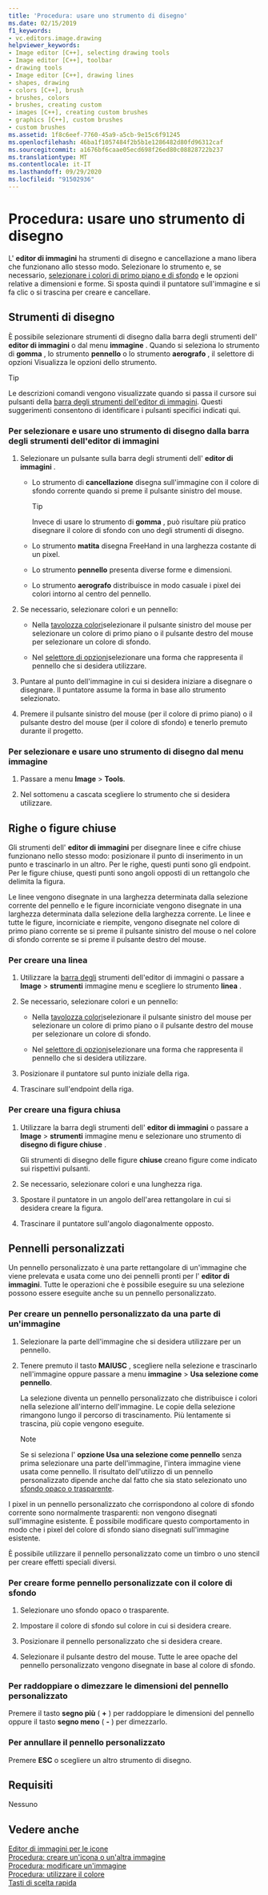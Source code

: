 ```yaml
---
title: 'Procedura: usare uno strumento di disegno'
ms.date: 02/15/2019
f1_keywords:
- vc.editors.image.drawing
helpviewer_keywords:
- Image editor [C++], selecting drawing tools
- Image editor [C++], toolbar
- drawing tools
- Image editor [C++], drawing lines
- shapes, drawing
- colors [C++], brush
- brushes, colors
- brushes, creating custom
- images [C++], creating custom brushes
- graphics [C++], custom brushes
- custom brushes
ms.assetid: 1f8c6eef-7760-45a9-a5cb-9e15c6f91245
ms.openlocfilehash: 46ba1f1057484f2b5b1e1286482d80fd96312caf
ms.sourcegitcommit: a1676bf6caae05ecd698f26ed80c08828722b237
ms.translationtype: MT
ms.contentlocale: it-IT
ms.lasthandoff: 09/29/2020
ms.locfileid: "91502936"
---
```

# <a name="how-to-use-a-drawing-tool"></a>Procedura: usare uno strumento di disegno

L' **editor di immagini** ha strumenti di disegno e cancellazione a mano libera che funzionano allo stesso modo. Selezionare lo strumento e, se necessario, [selezionare i colori di primo piano e di sfondo](./image-editor-for-icons.md) e le opzioni relative a dimensioni e forme. Si sposta quindi il puntatore sull'immagine e si fa clic o si trascina per creare e cancellare.

## <a name="drawing-tools"></a>Strumenti di disegno

È possibile selezionare strumenti di disegno dalla barra degli strumenti dell' **editor di immagini** o dal menu **immagine** . Quando si seleziona lo strumento di **gomma** , lo strumento **pennello** o lo strumento **aerografo** , il selettore di opzioni Visualizza le opzioni dello strumento.

> [!TIP]
> Le descrizioni comandi vengono visualizzate quando si passa il cursore sui pulsanti della [barra degli strumenti dell'editor di immagini](./image-editor-for-icons.md). Questi suggerimenti consentono di identificare i pulsanti specifici indicati qui.

### <a name="to-select-and-use-a-drawing-tool-from-the-image-editor-toolbar"></a>Per selezionare e usare uno strumento di disegno dalla barra degli strumenti dell'editor di immagini

1. Selezionare un pulsante sulla barra degli strumenti dell' **editor di immagini** .

   - Lo strumento di **cancellazione** disegna sull'immagine con il colore di sfondo corrente quando si preme il pulsante sinistro del mouse.

      > [!TIP]
      > Invece di usare lo strumento di **gomma** , può risultare più pratico disegnare il colore di sfondo con uno degli strumenti di disegno.

   - Lo strumento **matita** disegna FreeHand in una larghezza costante di un pixel.

   - Lo strumento **pennello** presenta diverse forme e dimensioni.

   - Lo strumento **aerografo** distribuisce in modo casuale i pixel dei colori intorno al centro del pennello.

1. Se necessario, selezionare colori e un pennello:

   - Nella [tavolozza colori](./image-editor-for-icons.md)selezionare il pulsante sinistro del mouse per selezionare un colore di primo piano o il pulsante destro del mouse per selezionare un colore di sfondo.

   - Nel [selettore di opzioni](./image-editor-for-icons.md)selezionare una forma che rappresenta il pennello che si desidera utilizzare.

1. Puntare al punto dell'immagine in cui si desidera iniziare a disegnare o disegnare. Il puntatore assume la forma in base allo strumento selezionato.

1. Premere il pulsante sinistro del mouse (per il colore di primo piano) o il pulsante destro del mouse (per il colore di sfondo) e tenerlo premuto durante il progetto.

### <a name="to-select-and-use-a-drawing-tool-from-the-image-menu"></a>Per selezionare e usare uno strumento di disegno dal menu immagine

1. Passare a menu **Image**  >  **Tools**.

1. Nel sottomenu a cascata scegliere lo strumento che si desidera utilizzare.

## <a name="lines-or-closed-figures"></a>Righe o figure chiuse

Gli strumenti dell' **editor di immagini** per disegnare linee e cifre chiuse funzionano nello stesso modo: posizionare il punto di inserimento in un punto e trascinarlo in un altro. Per le righe, questi punti sono gli endpoint. Per le figure chiuse, questi punti sono angoli opposti di un rettangolo che delimita la figura.

Le linee vengono disegnate in una larghezza determinata dalla selezione corrente del pennello e le figure incorniciate vengono disegnate in una larghezza determinata dalla selezione della larghezza corrente. Le linee e tutte le figure, incorniciate e riempite, vengono disegnate nel colore di primo piano corrente se si preme il pulsante sinistro del mouse o nel colore di sfondo corrente se si preme il pulsante destro del mouse.

### <a name="to-draw-a-line"></a>Per creare una linea

1. Utilizzare la [barra degli](./image-editor-for-icons.md) strumenti dell'editor di immagini o passare a **Image** >  **strumenti** immagine menu e scegliere lo strumento **linea** .

1. Se necessario, selezionare colori e un pennello:

   - Nella [tavolozza colori](./image-editor-for-icons.md)selezionare il pulsante sinistro del mouse per selezionare un colore di primo piano o il pulsante destro del mouse per selezionare un colore di sfondo.

   - Nel [selettore di opzioni](./image-editor-for-icons.md)selezionare una forma che rappresenta il pennello che si desidera utilizzare.

1. Posizionare il puntatore sul punto iniziale della riga.

1. Trascinare sull'endpoint della riga.

### <a name="to-draw-a-closed-figure"></a>Per creare una figura chiusa

1. Utilizzare la barra degli strumenti dell' **editor di immagini** o passare a **Image**  >  **strumenti** immagine menu e selezionare uno strumento di **disegno di figure chiuse** .

   Gli strumenti di disegno delle figure **chiuse** creano figure come indicato sui rispettivi pulsanti.

1. Se necessario, selezionare colori e una lunghezza riga.

1. Spostare il puntatore in un angolo dell'area rettangolare in cui si desidera creare la figura.

1. Trascinare il puntatore sull'angolo diagonalmente opposto.

## <a name="custom-brushes"></a>Pennelli personalizzati

Un pennello personalizzato è una parte rettangolare di un'immagine che viene prelevata e usata come uno dei pennelli pronti per l' **editor di immagini**. Tutte le operazioni che è possibile eseguire su una selezione possono essere eseguite anche su un pennello personalizzato.

### <a name="to-create-a-custom-brush-from-a-portion-of-an-image"></a>Per creare un pennello personalizzato da una parte di un'immagine

1. Selezionare la parte dell'immagine che si desidera utilizzare per un pennello.

1. Tenere premuto il tasto **MAIUSC** , scegliere nella selezione e trascinarlo nell'immagine oppure passare a menu **immagine**  >  **Usa selezione come pennello**.

   La selezione diventa un pennello personalizzato che distribuisce i colori nella selezione all'interno dell'immagine. Le copie della selezione rimangono lungo il percorso di trascinamento. Più lentamente si trascina, più copie vengono eseguite.

   > [!NOTE]
   > Se si seleziona l' **opzione Usa una selezione come pennello** senza prima selezionare una parte dell'immagine, l'intera immagine viene usata come pennello. Il risultato dell'utilizzo di un pennello personalizzato dipende anche dal fatto che sia stato selezionato uno [sfondo opaco o trasparente](./image-editor-for-icons.md).

I pixel in un pennello personalizzato che corrispondono al colore di sfondo corrente sono normalmente trasparenti: non vengono disegnati sull'immagine esistente. È possibile modificare questo comportamento in modo che i pixel del colore di sfondo siano disegnati sull'immagine esistente.

È possibile utilizzare il pennello personalizzato come un timbro o uno stencil per creare effetti speciali diversi.

### <a name="to-draw-custom-brush-shapes-in-the-background-color"></a>Per creare forme pennello personalizzate con il colore di sfondo

1. Selezionare uno sfondo opaco o trasparente.

1. Impostare il colore di sfondo sul colore in cui si desidera creare.

1. Posizionare il pennello personalizzato che si desidera creare.

1. Selezionare il pulsante destro del mouse. Tutte le aree opache del pennello personalizzato vengono disegnate in base al colore di sfondo.

### <a name="to-double-or-halve-the-custom-brush-size"></a>Per raddoppiare o dimezzare le dimensioni del pennello personalizzato

Premere il tasto **segno più** ( **+** ) per raddoppiare le dimensioni del pennello oppure il tasto **segno meno** ( **-** ) per dimezzarlo.

### <a name="to-cancel-the-custom-brush"></a>Per annullare il pennello personalizzato

Premere **ESC** o scegliere un altro strumento di disegno.

## <a name="requirements"></a>Requisiti

Nessuno

## <a name="see-also"></a>Vedere anche

[Editor di immagini per le icone](../windows/image-editor-for-icons.md)<br/>
[Procedura: creare un'icona o un'altra immagine](../windows/creating-an-icon-or-other-image-image-editor-for-icons.md)<br/>
[Procedura: modificare un'immagine](../windows/selecting-an-area-of-an-image-image-editor-for-icons.md)<br/>
[Procedura: utilizzare il colore](../windows/working-with-color-image-editor-for-icons.md)<br/>
[Tasti di scelta rapida](../windows/accelerator-keys-image-editor-for-icons.md)<br/>
